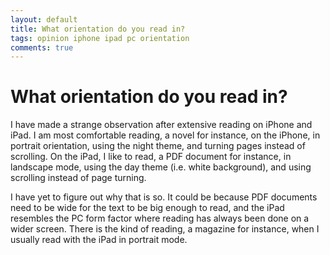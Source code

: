 ```yaml
---
layout: default
title: What orientation do you read in?
tags: opinion iphone ipad pc orientation
comments: true
---
```

# What orientation do you read in?

I have made a strange observation after extensive reading on iPhone and iPad. I am most comfortable reading, a novel for instance, on the iPhone, in portrait orientation, using the night theme, and turning pages instead of scrolling. On the iPad, I like to read, a PDF document for instance, in landscape mode, using the day theme (i.e. white background), and using scrolling instead of page turning.

I have yet to figure out why that is so. It could be because PDF documents need to be wide for the text to be big enough to read, and the iPad resembles the PC form factor where reading has always been done on a wider screen. There is the kind of reading, a magazine for instance, when I usually read with the iPad in portrait mode.
